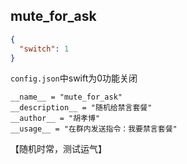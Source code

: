 ## mute_for_ask

```json
{
  "switch": 1
}
```

`config.json`中swift为0功能关闭



```
__name__ = "mute_for_ask"
__description__ = "随机给禁言套餐"
__author__ = "胡孝博"
__usage__ = "在群内发送指令：我要禁言套餐"
```



【随机时常，测试运气】